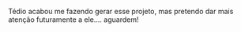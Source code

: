 Tédio acabou me fazendo gerar esse projeto, mas pretendo dar mais atenção futuramente a ele.... aguardem!
